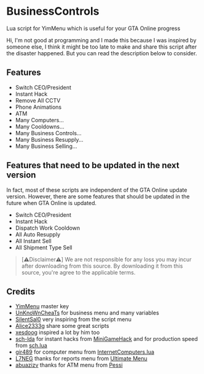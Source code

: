 # BusinessControls
Lua script for YimMenu which is useful for your GTA Online progress

Hi, I'm not good at programming and I made this because I was inspired by someone else, I think it might be too late to make and share this script after the disaster happened. But you can read the description below to consider.

## Features

- Switch CEO/President
- Instant Hack
- Remove All CCTV
- Phone Animations
- ATM
- Many Computers...
- Many Cooldowns...
- Many Business Controls...
- Many Business Resupply...
- Many Business Selling...


## Features that need to be updated in the next version

In fact, most of these scripts are independent of the GTA Online update version. However, there are some features that should be updated in the future when GTA Online is updated.

- Switch CEO/President
- Instant Hack
- Dispatch Work Cooldown
- All Auto Resupply
- All Instant Sell
- All Shipment Type Sell

> [⚠︎Disclaimer⚠︎]
> We are not responsible for any loss you may incur after downloading from this source.
> By downloading it from this source, you're agree to the applicable terms.

## Credits

- [YimMenu](https://www.github.com/YimMenu/YimMenu) master key
- [UnKnoWnCheaTs](https://www.unknowncheats.me/forum/grand-theft-auto-v/500059-globals-locals-discussion-read-page-1-a.html) for business menu and many variables
- [SilentSal0](https://www.github.com/SilentSal0) very inspiring from the script menu
- [Alice2333g](https://www.github.com/Alice2333g) share some great scripts
- [xesdoog](https://www.github.com/xesdoog) inspired a lot by him too
- [sch-lda](https://www.github.com/sch-lda) for instant hacks from [MiniGameHack](https://www.github.com/YimMenu-Lua/MiniGameHack) and for production speed from [sch.lua](https://github.com/sch-lda/SCH-LUA-YIMMENU)
- [gir489](https://www.github.com/gir489returns) for computer menu from [InternetComputers.lua](https://github.com/YimMenu-Lua/Internet)
- [L7NEG](https://www.github.com/L7NEG) thanks for reports menu from [Ultimate Menu](https://www.unknowncheats.me/forum/grand-theft-auto-v/565688-1-64-ultimate-unlocker.html)
- [abuazizv](https://www.github.com/abuazizv) thanks for ATM menu from [Pessi](https://www.github.com/YimMenu-Lua/Pessi)
